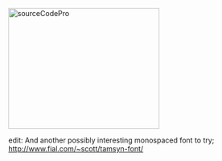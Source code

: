 [<img src="http://brontosaurusrex.mooo.com/wp-content/uploads/2014/11/sourceCodePro-300x240.png" alt="sourceCodePro" width="300" height="240" class="alignleft size-medium wp-image-3507" />][1]

edit: And another possibly interesting monospaced font to try;  
<http://www.fial.com/~scott/tamsyn-font/>

 [1]: http://brontosaurusrex.mooo.com/wp-content/uploads/2014/11/sourceCodePro.png